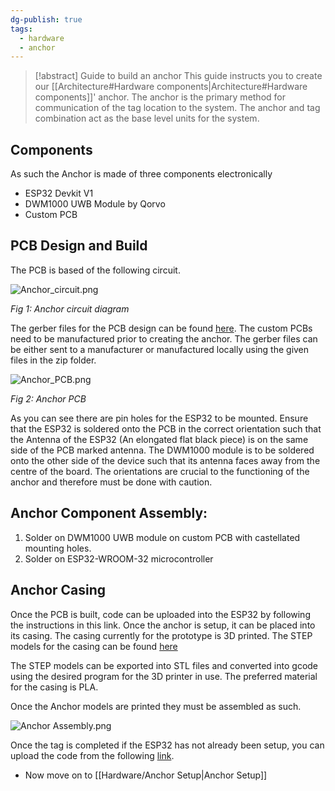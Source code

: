 ```yaml
---
dg-publish: true
tags:
  - hardware
  - anchor
---
```

> [!abstract] Guide to build an anchor
> This guide instructs you to create our [[Architecture#Hardware components\|Architecture#Hardware components]]' anchor. The anchor is the primary method for communication of the tag location to the system. The anchor and tag combination act as the base level units for the system.

## Components

As such the Anchor is made of three components electronically

- ESP32 Devkit V1
- DWM1000 UWB Module by Qorvo
- Custom PCB

## PCB Design and Build

The PCB is based of the following circuit.

![Anchor_circuit.png](/img/user/Attachments/hardware/Anchor_circuit.png)

*Fig 1: Anchor circuit diagram*

The gerber files for the PCB design can be found [here](https://github.com/S32-PAMS/PAMS-Hardware/tree/main/PCB). The custom PCBs need to be manufactured prior to creating the anchor. The gerber files can be either sent to a manufacturer or manufactured locally using the given files in the zip folder.

![Anchor_PCB.png](/img/user/Attachments/hardware/Anchor_PCB.png)

*Fig 2: Anchor PCB*

As you can see there are pin holes for the ESP32 to be mounted. Ensure that the ESP32 is soldered onto the PCB in the correct orientation such that the Antenna of the ESP32 (An elongated flat black piece) is on the same side of the PCB marked antenna. The DWM1000 module is to be soldered onto the other side of the device such that its antenna faces away from the centre of the board. The orientations are crucial to the functioning of the anchor and therefore must be done with caution.

## Anchor Component Assembly:

1. Solder on DWM1000 UWB module on custom PCB with castellated mounting holes.
2. Solder on ESP32-WROOM-32 microcontroller
## Anchor Casing

Once the PCB is built, code can be uploaded into the ESP32 by following the instructions in this link. Once the anchor is setup, it can be placed into its casing. The casing currently for the prototype is 3D printed. The STEP models for the casing can be found [here](https://github.com/S32-PAMS/PAMS-Hardware/tree/main/casing_model)

The STEP models can be exported into STL files and converted into gcode using the desired program for the 3D printer in use. The preferred material for the casing is PLA.

Once the Anchor models are printed they must be assembled as such.

![Anchor Assembly.png](/img/user/Attachments/hardware/Anchor%20Assembly.png)

Once the tag is completed if the ESP32 has not already been setup, you can upload the code from the following [link](https://github.com/S32-PAMS/PAMS-Hardware/tree/main/anchor_code).

- Now move on to [[Hardware/Anchor Setup\|Anchor Setup]]
